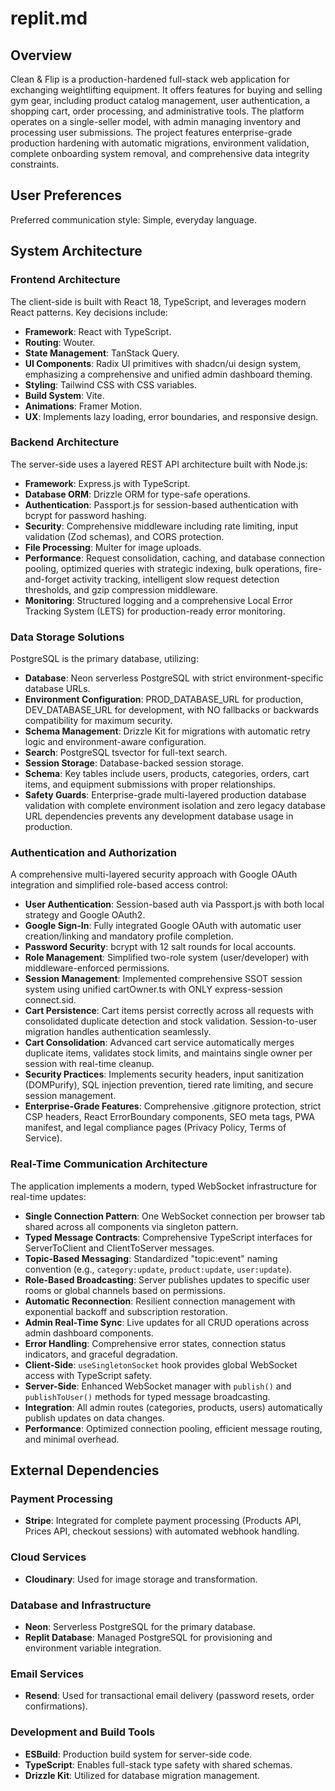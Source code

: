 # replit.md

## Overview
Clean & Flip is a production-hardened full-stack web application for exchanging weightlifting equipment. It offers features for buying and selling gym gear, including product catalog management, user authentication, a shopping cart, order processing, and administrative tools. The platform operates on a single-seller model, with admin managing inventory and processing user submissions. The project features enterprise-grade production hardening with automatic migrations, environment validation, complete onboarding system removal, and comprehensive data integrity constraints.

## User Preferences
Preferred communication style: Simple, everyday language.

## System Architecture

### Frontend Architecture
The client-side is built with React 18, TypeScript, and leverages modern React patterns. Key decisions include:
- **Framework**: React with TypeScript.
- **Routing**: Wouter.
- **State Management**: TanStack Query.
- **UI Components**: Radix UI primitives with shadcn/ui design system, emphasizing a comprehensive and unified admin dashboard theming.
- **Styling**: Tailwind CSS with CSS variables.
- **Build System**: Vite.
- **Animations**: Framer Motion.
- **UX**: Implements lazy loading, error boundaries, and responsive design.

### Backend Architecture
The server-side uses a layered REST API architecture built with Node.js:
- **Framework**: Express.js with TypeScript.
- **Database ORM**: Drizzle ORM for type-safe operations.
- **Authentication**: Passport.js for session-based authentication with bcrypt for password hashing.
- **Security**: Comprehensive middleware including rate limiting, input validation (Zod schemas), and CORS protection.
- **File Processing**: Multer for image uploads.
- **Performance**: Request consolidation, caching, and database connection pooling, optimized queries with strategic indexing, bulk operations, fire-and-forget activity tracking, intelligent slow request detection thresholds, and gzip compression middleware.
- **Monitoring**: Structured logging and a comprehensive Local Error Tracking System (LETS) for production-ready error monitoring.

### Data Storage Solutions
PostgreSQL is the primary database, utilizing:
- **Database**: Neon serverless PostgreSQL with strict environment-specific database URLs.
- **Environment Configuration**: PROD_DATABASE_URL for production, DEV_DATABASE_URL for development, with NO fallbacks or backwards compatibility for maximum security.
- **Schema Management**: Drizzle Kit for migrations with automatic retry logic and environment-aware configuration.
- **Search**: PostgreSQL tsvector for full-text search.
- **Session Storage**: Database-backed session storage.
- **Schema**: Key tables include users, products, categories, orders, cart items, and equipment submissions with proper relationships.
- **Safety Guards**: Enterprise-grade multi-layered production database validation with complete environment isolation and zero legacy database URL dependencies prevents any development database usage in production.

### Authentication and Authorization
A comprehensive multi-layered security approach with Google OAuth integration and simplified role-based access control:
- **User Authentication**: Session-based auth via Passport.js with both local strategy and Google OAuth2.
- **Google Sign-In**: Fully integrated Google OAuth with automatic user creation/linking and mandatory profile completion.
- **Password Security**: bcrypt with 12 salt rounds for local accounts.
- **Role Management**: Simplified two-role system (user/developer) with middleware-enforced permissions.
- **Session Management**: Implemented comprehensive SSOT session system using unified cartOwner.ts with ONLY express-session connect.sid.
- **Cart Persistence**: Cart items persist correctly across all requests with consolidated duplicate detection and stock validation. Session-to-user migration handles authentication seamlessly.
- **Cart Consolidation**: Advanced cart service automatically merges duplicate items, validates stock limits, and maintains single owner per session with real-time cleanup.
- **Security Practices**: Implements security headers, input sanitization (DOMPurify), SQL injection prevention, tiered rate limiting, and secure session management.
- **Enterprise-Grade Features**: Comprehensive .gitignore protection, strict CSP headers, React ErrorBoundary components, SEO meta tags, PWA manifest, and legal compliance pages (Privacy Policy, Terms of Service).

### Real-Time Communication Architecture
The application implements a modern, typed WebSocket infrastructure for real-time updates:
- **Single Connection Pattern**: One WebSocket connection per browser tab shared across all components via singleton pattern.
- **Typed Message Contracts**: Comprehensive TypeScript interfaces for ServerToClient and ClientToServer messages.
- **Topic-Based Messaging**: Standardized "topic:event" naming convention (e.g., `category:update`, `product:update`, `user:update`).
- **Role-Based Broadcasting**: Server publishes updates to specific user rooms or global channels based on permissions.
- **Automatic Reconnection**: Resilient connection management with exponential backoff and subscription restoration.
- **Admin Real-Time Sync**: Live updates for all CRUD operations across admin dashboard components.
- **Error Handling**: Comprehensive error states, connection status indicators, and graceful degradation.
- **Client-Side**: `useSingletonSocket` hook provides global WebSocket access with TypeScript safety.
- **Server-Side**: Enhanced WebSocket manager with `publish()` and `publishToUser()` methods for typed message broadcasting.
- **Integration**: All admin routes (categories, products, users) automatically publish updates on data changes.
- **Performance**: Optimized connection pooling, efficient message routing, and minimal overhead.

## External Dependencies

### Payment Processing
- **Stripe**: Integrated for complete payment processing (Products API, Prices API, checkout sessions) with automated webhook handling.

### Cloud Services
- **Cloudinary**: Used for image storage and transformation.

### Database and Infrastructure
- **Neon**: Serverless PostgreSQL for the primary database.
- **Replit Database**: Managed PostgreSQL for provisioning and environment variable integration.

### Email Services
- **Resend**: Used for transactional email delivery (password resets, order confirmations).

### Development and Build Tools
- **ESBuild**: Production build system for server-side code.
- **TypeScript**: Enables full-stack type safety with shared schemas.
- **Drizzle Kit**: Utilized for database migration management.